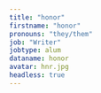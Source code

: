 ```yaml
---
title: "honor"
firstname: "honor"
pronouns: "they/them"
job: "Writer"
jobtype: alum
dataname: honor
avatar: hnr.jpg
headless: true
---
```

